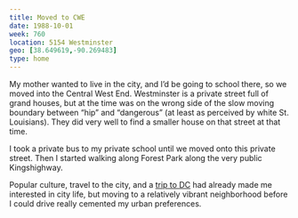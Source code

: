 ```yaml
---
title: Moved to CWE
date: 1988-10-01
week: 760
location: 5154 Westminster
geo: [38.649619,-90.269483]
type: home
---
```


My mother wanted to live in the city, and I’d be going to school there, so we moved into the Central West End. Westminster is a private street full of grand houses, but at the time was on the wrong side of the slow moving boundary between “hip” and “dangerous” (at least as perceived by white St. Louisians). They did very well to find a smaller house on that street at that time.

I took a private bus to my private school until we moved onto this private street. Then I started walking along Forest Park along the very public Kingshighway.

Popular culture, travel to the city, and a [trip to DC](/history/travel/1986-virginia/) had already made me interested in city life, but moving to a relatively vibrant neighborhood before I could drive really cemented my urban preferences.
